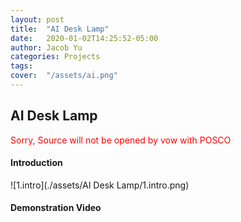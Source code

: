 ```yaml
---
layout: post
title:  "AI Desk Lamp"
date:   2020-01-02T14:25:52-05:00
author: Jacob Yu
categories: Projects
tags:	
cover:  "/assets/ai.png"
---
```


## AI Desk Lamp
<span style="color:red">Sorry, Source will not be opened by vow with POSCO</span>


#### Introduction
![1.intro](./assets/AI Desk Lamp/1.intro.png)
#### 

#### Demonstration Video 